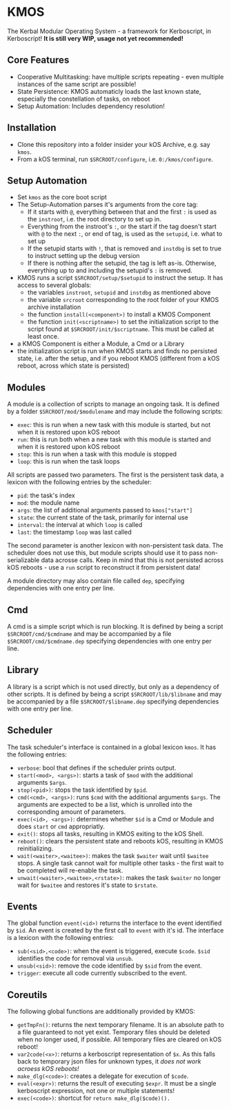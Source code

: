 # KMOS
The Kerbal Modular Operating System - a framework for Kerboscript, in Kerboscript!
**It is still very WIP, usage not yet recommended!**

## Core Features
- Cooperative Multitasking: have multiple scripts repeating - even multiple instances of the same script are possible!
- State Persistence: KMOS automaticly loads the last known state, especially the constellation of tasks, on reboot
- Setup Automation: Includes dependency resolution!

## Installation
- Clone this repository into a folder insider your kOS Archive, e.g. say `kmos`.
- From a kOS terminal, run `$SRCROOT/configure`, i.e. `0:/kmos/configure`.

## Setup Automation
- Set `kmos` as the core boot script
- The Setup-Automation parses it's arguments from the core tag:
  - If it starts with `@`, everything between that and the first `:` is used as the `instroot`, i.e. the root directory to set up in.
  - Everything from the instroot's `:`, or the start if the tag doesn't start with `@` to the next `:`, or end of tag, is used as the `setupid`, i.e. what to set up
  - If the setupid starts with `!`, that is removed and `instdbg` is set to true to instruct setting up the debug version
  - If there is nothing after the setupid, the tag is left as-is. Otherwise, everything up to and including the setupid's `:` is removed.
- KMOS runs a script `$SRCROOT/setup/$setupid` to instruct the setup. It has access to several globals:
  - the variables `instroot`, `setupid` and `instdbg` as mentioned above
  - the variable `srcroot` corresponding to the root folder of your KMOS archive installation
  - the function `install(<component>)` to install a KMOS Component
  - the function `init(<scriptname>)` to set the initialization script to the script found at `$SRCROOT/init/$scriptname`. This must be called at least once.
- a KMOS Component is either a Module, a Cmd or a Library
- the initialization script is run when KMOS starts and finds no persisted state, i.e. after the setup, and if you reboot KMOS (different from a kOS reboot, across which state is persisted)
  
## Modules
A module is a collection of scripts to manage an ongoing task. It is defined by a folder `$SRCROOT/mod/$modulename` and may include the following scripts:
 - `exec`: this is run when a new task with this module is started, but not when it is restored upon kOS reboot
 - `run`: this is run both when a new task with this module is started and when it is restored upon kOS reboot
 - `stop`: this is run when a task with this module is stopped
 - `loop`: this is run when the task loops

All scripts are passed two parameters. The first is the persistent task data, a lexicon with the following entries by the scheduler:
 - `pid`: the task's index
 - `mod`: the module name
 - `args`: the list of additional arguments passed to `kmos["start"]`
 - `state`: the current state of the task, primarily for internal use
 - `interval`: the interval at which `loop` is called
 - `last`: the timestamp `loop` was last called

The second parameter is another lexicon with non-persistent task data. The scheduler does not use this, but module scripts should use it to pass non-serializable data acrosse calls. Keep in mind that this is not persisted across kOS reboots - use a `run` script to reconstruct it from persistent data!

A module directory may also contain file called `dep`, specifying dependencies with one entry per line.

## Cmd
A cmd is a simple script which is run blocking. It is defined by being a script `$SRCROOT/cmd/$cmdname` and may be accompanied by a file `$SRCROOT/cmd/$cmdname.dep` specifying dependencies with one entry per line.

## Library
A library is a script which is not used directly, but only as a dependency of other scripts. It is defined by being a script `$SRCROOT/lib/$libname` and may be accompanied by a file `$SRCROOT/$libname.dep` specifying dependencies with one entry per line.

## Scheduler
The task scheduler's interface is contained in a global lexicon `kmos`. It has the following entries:
- `verbose`: bool that defines if the scheduler prints output.
- `start(<mod>, <args>)`: starts a task of `$mod` with the additional arguments `$args`.
- `stop(<pid>)`: stops the task identified by `$pid`.
- `cmd(<cmd>, <args>)`: runs `$cmd` with the additional arguments `$args`. The arguments are expected to be a list, which is unrolled into the corresponding amount of parameters.
- `exec(<id>, <args>)`: determines whether `$id` is a Cmd or Module and does `start` or `cmd` appropriatly.
- `exit()`: stops all tasks, resulting in KMOS exiting to the kOS Shell.
- `reboot()`: clears the persistent state and reboots kOS, resulting in KMOS reinitializing.
- `wait(<waiter>,<waitee>)`: makes the task `$waiter` wait until `$waitee` stops. A single task cannot wait for multiple other tasks - the first wait to be completed will re-enable the task.
- `unwait(<waiter>,<waitee>,<rstate>)`: makes the task `$waiter` no longer wait for `$waitee` and restores it's state to `$rstate`.

## Events
The global function `event(<id>)` returns the interface to the event identified by `$id`. An event is created by the first call to `event` with it's id. The interface is a lexicon with the following entries:
- `sub(<sid>,<code>)`: when the event is triggered, execute `$code`. `$sid` identifies the code for removal via `unsub`.
- `unsub(<sid>)`: remove the code identified by `$sid` from the event.
- `trigger`: execute all code currently subscribed to the event.

## Coreutils
The following global functions are additionally provided by KMOS:
- `getTmpFn()`: returns the next temporary filename. It is an absolute path to a file guaranteed to not yet exist. Temporary files should be deleted when no longer used, if possible. All temporary files are cleared on kOS reboot!
- `var2code(<x>)`: returns a kerboscript representation of `$x`. As this falls back to temporary json files for unknown types, it *does not work acroess kOS reboots!*
- `make_dlg(<code>)`: creates a delegate for execution of `$code`.
- `eval(<expr>)`: returns the result of executing `$expr`. It must be a single kerboscript expression, not one or multiple statements!
- `exec(<code>)`: shortcut for `return make_dlg($code)().`
